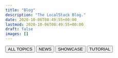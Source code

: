 ```yaml
---
title: "Blog"
description: "The LocalStack Blog."
date: 2020-10-06T08:49:55+00:00
lastmod: 2020-10-06T08:49:55+00:00
draft: false
images: []
---
```


<div class="blog-tags d-flex flex-wrap gap-3">
  <button class="btn btn-primary btn-pill bg-purple filterButton" id="allFilterButton" onClick="toggleTag('all')">ALL TOPICS</button>
  <button class="btn btn-outline-primary btn-pill filterButton" id="newsFilterButton" onClick="toggleTag('news')">NEWS</button>
  <button class="btn btn-outline-primary btn-pill filterButton" id="showcaseFilterButton" onClick="toggleTag('showcase')">SHOWCASE</button>
  <button class="btn btn-outline-primary btn-pill filterButton" id="tutorialFilterButton" onClick="toggleTag('tutorial')">TUTORIAL</button>
</div>